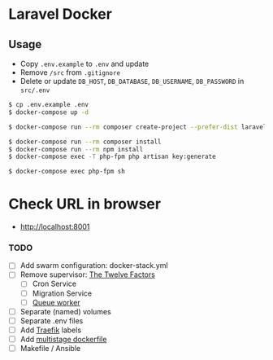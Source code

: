 # Laravel Docker

## Usage
* Copy `.env.example` to `.env` and update
* Remove `/src` from `.gitignore`
* Delete or update `DB_HOST`, `DB_DATABASE`, `DB_USERNAME`, `DB_PASSWORD` in `src/.env`

```bash
$ cp .env.example .env
$ docker-compose up -d

$ docker-compose run --rm composer create-project --prefer-dist laravel/laravel ./

$ docker-compose run --rm composer install
$ docker-compose run --rm npm install
$ docker-compose exec -T php-fpm php artisan key:generate

$ docker-compose exec php-fpm sh
```

# Check URL in browser
* [http://localhost:8001](http://localhost:8001)

### TODO
* [ ] Add swarm configuration: docker-stack.yml
* [ ] Remove supervisor: [The Twelve Factors](https://12factor.net/)
  * [ ] Cron Service
  * [ ] Migration Service
  * [ ] [Queue worker](https://laravel.com/docs/8.x/queues)
* [ ] Separate (named) volumes
* [ ] Separate .env files
* [ ] Add [Traefik](https://doc.traefik.io/traefik/) labels
* [ ] Add [multistage dockerfile](https://docs.docker.com/develop/develop-images/multistage-build/)
* [ ] Makefile / Ansible
